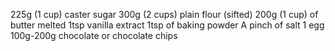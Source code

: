 225g (1 cup) caster sugar
300g (2 cups) plain flour (sifted)
200g (1 cup) of butter melted
1tsp vanilla extract
1tsp of baking powder
A pinch of salt
1 egg
100g-200g chocolate or chocolate chips